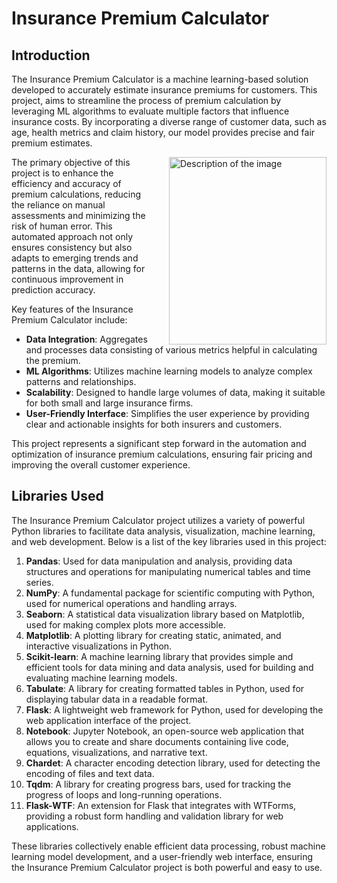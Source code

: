 # Insurance Premium Calculator

## Introduction

The Insurance Premium Calculator is a machine learning-based solution developed to accurately estimate insurance premiums for customers. This project, aims to streamline the process of premium calculation by leveraging ML algorithms to evaluate multiple factors that influence insurance costs. By incorporating a diverse range of customer data, such as age, health metrics and claim history, our model provides precise and fair premium estimates.

<div style="float: right; width: 50%; margin-left: 20px;">
  <img src="D:\customer-churn\customer-churn\README_IMAGES\insurance.jpeg" alt="Description of the image" style="height:300px;width: 100%;">
</div>

The primary objective of this project is to enhance the efficiency and accuracy of premium calculations, reducing the reliance on manual assessments and minimizing the risk of human error. This automated approach not only ensures consistency but also adapts to emerging trends and patterns in the data, allowing for continuous improvement in prediction accuracy.

Key features of the Insurance Premium Calculator include:

- **Data Integration**: Aggregates and processes data consisting of various metrics helpful in calculating the premium.
- **ML Algorithms**: Utilizes machine learning models to analyze complex patterns and relationships.
- **Scalability**: Designed to handle large volumes of data, making it suitable for both small and large insurance firms.
- **User-Friendly Interface**: Simplifies the user experience by providing clear and actionable insights for both insurers and customers.

This project represents a significant step forward in the automation and optimization of insurance premium calculations, ensuring fair pricing and improving the overall customer experience.


## Libraries Used

The Insurance Premium Calculator project utilizes a variety of powerful Python libraries to facilitate data analysis, visualization, machine learning, and web development. Below is a list of the key libraries used in this project:

1. **Pandas**: Used for data manipulation and analysis, providing data structures and operations for manipulating numerical tables and time series.
2. **NumPy**: A fundamental package for scientific computing with Python, used for numerical operations and handling arrays.
3. **Seaborn**: A statistical data visualization library based on Matplotlib, used for making complex plots more accessible.
4. **Matplotlib**: A plotting library for creating static, animated, and interactive visualizations in Python.
5. **Scikit-learn**: A machine learning library that provides simple and efficient tools for data mining and data analysis, used for building and evaluating machine learning models.
6. **Tabulate**: A library for creating formatted tables in Python, used for displaying tabular data in a readable format.
7. **Flask**: A lightweight web framework for Python, used for developing the web application interface of the project.
8. **Notebook**: Jupyter Notebook, an open-source web application that allows you to create and share documents containing live code, equations, visualizations, and narrative text.
9. **Chardet**: A character encoding detection library, used for detecting the encoding of files and text data.
10. **Tqdm**: A library for creating progress bars, used for tracking the progress of loops and long-running operations.
11. **Flask-WTF**: An extension for Flask that integrates with WTForms, providing a robust form handling and validation library for web applications.

These libraries collectively enable efficient data processing, robust machine learning model development, and a user-friendly web interface, ensuring the Insurance Premium Calculator project is both powerful and easy to use.

